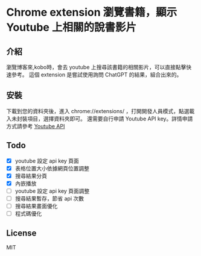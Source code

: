 # Chrome extension 瀏覽書籍，顯示 Youtube 上相關的說書影片

## 介紹

瀏覽博客來,kobo時，會去 youtube 上搜尋該書籍的相關影片，可以直接點擊快速參考。
這個 extension 是嘗試使用詢問 ChatGPT 的結果，組合出來的。

## 安裝

下載到您的資料夾後，進入 chrome://extensions/ ，打開開發人員模式，點選載入未封裝項目，選擇資料夾即可。
還需要自行申請 Youtube API key。詳情申請方式請參考 [Youtube API](https://developers.google.com/youtube/v3/getting-started?hl=zh-tw)

## Todo
- [x] youtube 設定 api key 頁面
- [x] 表格位置大小依據網頁位置調整
- [x] 搜尋結果分頁
- [x] 內嵌播放
- [ ] youtube 設定 api key 頁面調整
- [ ] 搜尋結果暫存，節省 api 次數
- [ ] 搜尋結果畫面優化
- [ ] 程式碼優化

## License

MIT
